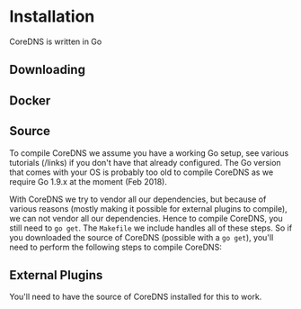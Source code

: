 # Installation

CoreDNS is written in Go

## Downloading

## Docker

## Source

To compile CoreDNS we assume you have a working Go setup, see various tutorials (/links) if you
don't have that already configured. The Go version that comes with your OS is probably too old to
compile CoreDNS as we require Go 1.9.x at the moment (Feb 2018).

With CoreDNS we try to vendor all our dependencies, but because of various reasons (mostly making it
possible for external plugins to compile), we can not vendor all our dependencies. Hence to compile
CoreDNS, you still need to `go get`. The `Makefile` we include handles all of these steps. So if you
downloaded the source of CoreDNS (possible with a `go get`), you'll need to perform the following
steps to compile CoreDNS:

## External Plugins

You'll need to have the source of CoreDNS installed for this to work.

